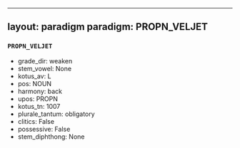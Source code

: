 
---
layout: paradigm
paradigm: PROPN_VELJET
---
### ` PROPN_VELJET `


* grade_dir: weaken
* stem_vowel: None
* kotus_av: L
* pos: NOUN
* harmony: back
* upos: PROPN
* kotus_tn: 1007
* plurale_tantum: obligatory
* clitics: False
* possessive: False
* stem_diphthong: None

